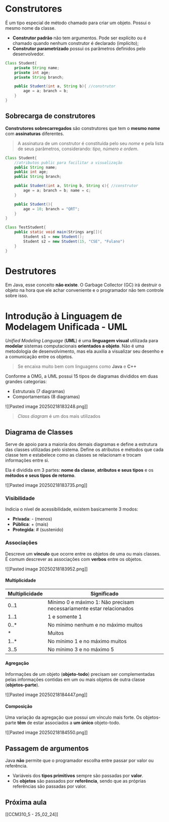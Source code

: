 # Construtores
É um tipo especial de método chamado para criar um objeto. Possui o mesmo nome da classe.
- **Construtor padrão** não tem argumentos. Pode ser explícito ou é chamado quando nenhum construtor é declarado (implícito);
- **Construtor parametrizado** possui os parâmetros definidos pelo desenvolvedor.

```java
Class Student{
	private String name;
	private int age;
	private String branch;

	public Student(int a, String b){ //construtor
		age = a; branch = b;
	}
}
```

## Sobrecarga de construtores
**Construtores sobrecarregados** são construtores que tem o **mesmo nome** com **assinaturas** diferentes.
> A assinatura de um construtor é constituída pelo seu *nome* e pela lista de seus parâmetros, considerando: *tipo, número e ordem*.

```java
Class Student{
	//atributos public para facilitar a visualização
	public String name;
	public int age;
	public String branch;

	public Student(int a, String b, String c){ //construtor
		age = a; branch = b; name = c;
	}

	public Student(){
		age = 10; branch = "QRT";
	}
}

Class TestStudent{
	public static void main(Strings arg[]){
		Student s1 = new Student();
		Student s2 = new Student(15, "CSE", "Fulano")
	}
}
```

# Destrutores
Em Java, esse conceito **não existe**. O Garbage Collector (GC) irá destruir o objeto na hora que ele achar conveniente e o programador não tem controle sobre isso.

# Introdução à Linguagem de Modelagem Unificada - UML
*Unified Modeling Language* (**UML**) é uma **linguagem visual** utilizada para **modelar** sistemas computacionais **orientados a objeto**.
Não é uma metodologia de desenvolvimento, mas ela auxilia a visualizar seu desenho e a comunicação entre os objetos.
> Se encaixa muito bem com linguagens como **Java** e **C++**

Conforme a OMG, a UML possui 15 tipos de diagramas divididos em duas grandes categorias:
- Estruturais (7 diagramas)
- Comportamentais (8 diagramas)

![[Pasted image 20250218183248.png]]
> *Class diagram* é um dos mais utilizados

## Diagrama de Classes
Serve de apoio para a maioria dos demais diagramas e define a estrutura das classes utilizadas pelo sistema.
Define os atributos e métodos que cada classe tem e estabelece como as classes se relacionam e trocam informações entre si.

Ela é dividida em 3 partes: **nome da classe**, **atributos e seus tipos** e os **métodos e seus tipos de retorno**.

![[Pasted image 20250218183735.png]]
### Visibilidade
Indicia o nível de acessibilidade, existem basicamente 3 modos:
- **Privada**: - (menos)
- **Pública**: + (mais)
- **Protegida**: # (sustenido)

### Associações
Descreve um **vínculo** que ocorre entre os objetos de uma ou mais classes. É comum descrever as associações com **verbos** entre os objetos.

![[Pasted image 20250218183952.png]]

#### Multiplicidade

| Multiplicidade | Significado                                                          |
| -------------- | -------------------------------------------------------------------- |
| 0..1           | Mínimo 0 e máximo 1: Não precisam necessariamente estar relacionados |
| 1..1           | 1 e somente 1                                                        |
| 0..*           | No mínimo nenhum e no máximo muitos                                  |
| *              | Muitos                                                               |
| 1..*           | No mínimo 1 e no máximo muitos                                       |
| 3..5           | No mínimo 3 e no máximo 5                                            |
#### Agregação
Informações de um objeto (**objeto-todo**) precisam ser complementadas pelas informações contidas em um ou mais objetos de outra classe (**objetos-parte**).

![[Pasted image 20250218184447.png]]
#### Composição
Uma variação da agregação que possui um vínculo mais forte. Os objetos-parte **têm** de estar associados a **um único** objeto-todo.

![[Pasted image 20250218184550.png]]
## Passagem de argumentos
Java **não** permite que o programador escolha entre passar por valor ou
referência.
- Variáveis dos **tipos primitivos** sempre são passadas por **valor**.
- Os **objetos** são passados por **referência**, sendo que as próprias referências são passadas por valor.
## Próxima aula
[[CCM310_5 - 25_02_24]]